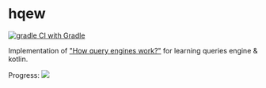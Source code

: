 # hqew
[![gradle CI with Gradle](https://github.com/3cham/hqew/actions/workflows/gradle.yml/badge.svg)](https://github.com/3cham/hqew/actions/workflows/gradle.yml)

Implementation of ["How query engines work?"](https://howqueryengineswork.com/) for learning queries engine & kotlin.

Progress: ![](https://geps.dev/progress/42)